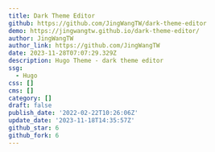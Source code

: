 ```yaml
---
title: Dark Theme Editor
github: https://github.com/JingWangTW/dark-theme-editor
demo: https://jingwangtw.github.io/dark-theme-editor/
author: JingWangTW
author_link: https://github.com/JingWangTW
date: 2023-11-28T07:07:29.329Z
description: Hugo Theme - dark theme editor
ssg:
  - Hugo
css: []
cms: []
category: []
draft: false
publish_date: '2022-02-22T10:26:06Z'
update_date: '2023-11-18T14:35:57Z'
github_star: 6
github_fork: 6
---
```

